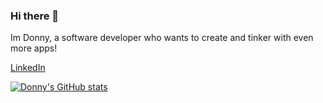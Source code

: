 ### Hi there 👋
 Im Donny, a software developer who wants to create and tinker with even more apps!

[LinkedIn](https://www.linkedin.com/in/donnylvu/ "Donny's LinkedIn")

[![Donny's GitHub stats](https://github-readme-stats-git-masterrstaa-rickstaa.vercel.app/api?username=DonnyLVu&show_icons=true&count_private=true&include_all_commits)](https://github.com/DonnyLVu)
